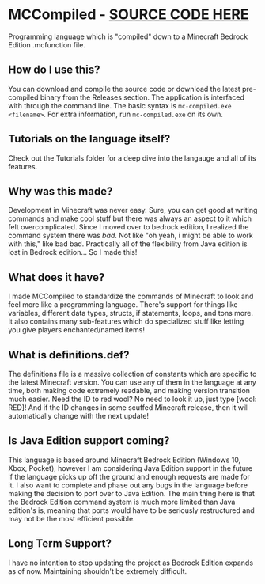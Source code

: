 # MCCompiled - [SOURCE CODE HERE](https://github.com/7UKECREAT0R/MCCompiledSource)
Programming language which is "compiled" down to a Minecraft Bedrock Edition .mcfunction file.

## How do I use this?
You can download and compile the source code or download the latest pre-compiled binary from the Releases section. The application is interfaced with through the command line. The basic syntax is `mc-compiled.exe <filename>`. For extra information, run `mc-compiled.exe` on its own.

## Tutorials on the language itself?
Check out the Tutorials folder for a deep dive into the langauge and all of its features.

## Why was this made?
Development in Minecraft was never easy. Sure, you can get good at writing commands and make cool stuff but there was always an aspect to it which felt overcomplicated. Since I moved over to bedrock edition, I realized the command system there was *bad*. Not like "oh yeah, i might be able to work with this," like bad bad. Practically all of the flexibility from Java edition is lost in Bedrock edition... So I made this! 

## What does it have?
I made MCCompiled to standardize the commands of Minecraft to look and feel more like a programming language. There's support for things like variables, different data types, structs, if statements, loops, and tons more. It also contains many sub-features which do specialized stuff like letting you give players enchanted/named items!

## What is definitions.def?
The definitions file is a massive collection of constants which are specific to the latest Minecraft version. You can use any of them in the language at any time, both making code extremely readable, and making version transition much easier. Need the ID to red wool? No need to look it up, just type \[wool: RED\]! And if the ID changes in some scuffed Minecraft release, then it will automatically change with the next update!

## Is Java Edition support coming?
This language is based around Minecraft Bedrock Edition (Windows 10, Xbox, Pocket), however I am considering Java Edition support in the future if the language picks up off the ground and enough requests are made for it. I also want to complete and phase out any bugs in the language before making the decision to port over to Java Edition. The main thing here is that the Bedrock Edition command system is much more limited than Java edition's is, meaning that ports would have to be seriously restructured and may not be the most efficient possible.

## Long Term Support?
I have no intention to stop updating the project as Bedrock Edition expands as of now. Maintaining shouldn't be extremely difficult.
